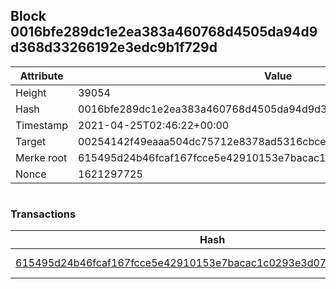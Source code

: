 ## Block 0016bfe289dc1e2ea383a460768d4505da94d9d368d33266192e3edc9b1f729d

Attribute | Value
--- | ---
Height | 39054
Hash | 0016bfe289dc1e2ea383a460768d4505da94d9d368d33266192e3edc9b1f729d
Timestamp | 2021-04-25T02:46:22+00:00
Target | 00254142f49eaaa504dc75712e8378ad5316cbcead634704b3734b6271167cc4
Merke root | 615495d24b46fcaf167fcce5e42910153e7bacac1c0293e3d076969292a679d5
Nonce | 1621297725

```

```

### Transactions

Hash | Amount
--- | ---
[615495d24b46fcaf167fcce5e42910153e7bacac1c0293e3d076969292a679d5](615495d24b46fcaf167fcce5e42910153e7bacac1c0293e3d076969292a679d5.md) | 10.00000000 SKEPTI 
